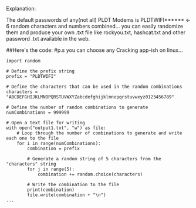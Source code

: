 Explanation:

The default passwords of any(not all) PLDT Modems is PLDTWIFI****** <- 6 random characters and numbers combined... you can easily randomize them and produce your own .txt file like rockyou.txt, hashcat.txt and other password .txt available in the web.

##Here's the code:
#p.s you can choose any Cracking app-ish on linux...
```console
import random

# Define the prefix string
prefix = "PLDTWIFI"

# Define the characters that can be used in the random combinations
characters = "ABCDEFGHIJKLMNOPQRSTUVWXYZabcdefghijklmnopqrstuvwxyz0123456789"

# Define the number of random combinations to generate
numCombinations = 999999

# Open a text file for writing
with open("output1.txt", "w") as file:
    # Loop through the number of combinations to generate and write each one to the file
    for i in range(numCombinations):
        combination = prefix
        
        # Generate a random string of 5 characters from the "characters" string
        for j in range(5):
            combination += random.choice(characters)
        
        # Write the combination to the file
        print(combination)
        file.write(combination + "\n")
...
```
